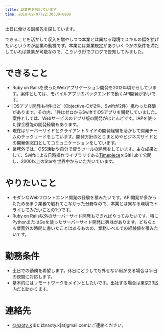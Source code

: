```yaml
---
title: 副業先を探しています
time: 2018-02-07T22:30:00+0900
---
```


土日に働ける副業先を探しています。

できることを活かして収入を増やしつつ本業とは異なる環境でスキルの幅を拡げたいというのが副業の動機です。本業には兼業規定がありいくつかの条件を満たしていれば兼業が可能なので、こういう形でブログで告知してみました。

# できること
* Ruby on Railsを使ったWebアプリケーション開発を2012年頃からしています。案件としては、モバイルアプリのバックエンドで動くAPI開発が多いです。
* iOSアプリ開発も4件ほど（Objective-Cが2件、Swiftが2件）携わった経験があります。その内、1件はゼロからSwiftでiOSアプリを開発していました。案件としては、Webサービスのアプリ版の開発がほとんどです。IAPを使った課金機能の開発経験もあります。
* 現在はサーバーサイドとクライアントサイドの開発経験を活かして開発チームのテックリードをしています。開発方針のとりまとめやビジネスサイドとの開発側窓口としてコミュニケーションをしています。
* 業務外では、OSS活動や自分で使うツールの開発をしています。主な成果として、Swiftによる日時操作ライブラリである[Timepiece](https://github.com/naoty/Timepiece)をGitHubで公開し、2000以上のStarを世界中からいただいています。

# やりたいこと
* モダンなWebフロントエンド開発の経験を積みたいです。API開発が多かったためあまり業務で触れてこなかった分野なので、本業とは異なる環境でトライしてみたいことの1つです。
* Ruby on Rails以外のサーバーサイド開発もできればやってみたいです。特にPythonまたはGoを使ったサーバーサイド開発に興味があります。どちらとも業務外の時間に書いたことはあるものの、業務レベルでの経験値を積みたいです。

# 勤務条件
* 土日での勤務を希望します。休日にどうしても外せない用がある場合は平日の夜間に対応します。
* 基本的にはリモートワークをメインとしたいです。出社する場合は東京23区内だと助かります。

# 連絡先
* [@naoty_k](https://twitter.com/naoty_k)またはnaoty.k[at]gmail.comにご連絡ください。
